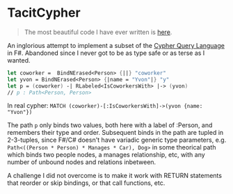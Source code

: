 # TacitCypher

> The most beautiful code I have ever written is [here](https://github.com/dunkyl/TacitCypher/blob/main/TacitCypher/Pattern_via_interface.fs#L185-L271).

An inglorious attempt to implement a subset of the [Cypher Query Language](https://neo4j.com/developer/cypher-query-language/) in F#. Abandoned since I never got to be as type safe or as terse as I wanted.

```fsharp
let coworker =  BindNErased<Person> {||} "coworker"
let yvon = BindNErased<Person> {|name = "Yvon"|} "y"
let p = (coworker) -| RLabeled<IsCoworkersWith> |-> (yvon)
// p : Path<Person, Person>
```
In real cypher: `MATCH (coworker)-[:IsCoworkersWith]->(yvon {name: "Yvon"})`

The path `p` only binds two values, both here with a label of :Person, and remembers their type and order. Subsequent binds in the path are tupled in 2-3-tuples, since F#/C# doesn't have variadic generic type parameters, e.g. `Path<((Person * Person) * Manages * Car), Dog>` in some theorical path which binds two people nodes, a manages relationship, etc, with any number of unbound nodes and relations inbetween.

A challenge I did not overcome is to make it work with RETURN statements that reorder or skip bindings, or that call functions, etc.


